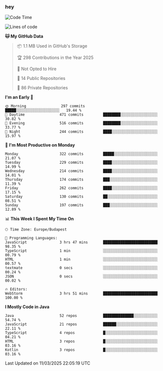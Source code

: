 ### hey

<!--START_SECTION:waka-->
![Code Time](http://img.shields.io/badge/Code%20Time-1%2C125%20hrs%2021%20mins-blue)

![Lines of code](https://img.shields.io/badge/From%20Hello%20World%20I%27ve%20Written-2.5%20million%20lines%20of%20code-blue)

**🐱 My GitHub Data** 

> 📦 1.1 MB Used in GitHub's Storage 
 > 
> 🏆 298 Contributions in the Year 2025
 > 
> 🚫 Not Opted to Hire
 > 
> 📜 14 Public Repositories 
 > 
> 🔑 86 Private Repositories 
 > 
**I'm an Early 🐤** 

```text
🌞 Morning                297 commits         █████░░░░░░░░░░░░░░░░░░░░   19.44 % 
🌆 Daytime                471 commits         ████████░░░░░░░░░░░░░░░░░   30.82 % 
🌃 Evening                516 commits         ████████░░░░░░░░░░░░░░░░░   33.77 % 
🌙 Night                  244 commits         ████░░░░░░░░░░░░░░░░░░░░░   15.97 % 
```
📅 **I'm Most Productive on Monday** 

```text
Monday                   322 commits         █████░░░░░░░░░░░░░░░░░░░░   21.07 % 
Tuesday                  229 commits         ████░░░░░░░░░░░░░░░░░░░░░   14.99 % 
Wednesday                214 commits         ████░░░░░░░░░░░░░░░░░░░░░   14.01 % 
Thursday                 174 commits         ███░░░░░░░░░░░░░░░░░░░░░░   11.39 % 
Friday                   262 commits         ████░░░░░░░░░░░░░░░░░░░░░   17.15 % 
Saturday                 130 commits         ██░░░░░░░░░░░░░░░░░░░░░░░   08.51 % 
Sunday                   197 commits         ███░░░░░░░░░░░░░░░░░░░░░░   12.89 % 
```


📊 **This Week I Spent My Time On** 

```text
🕑︎ Time Zone: Europe/Budapest

💬 Programming Languages: 
JavaScript               3 hrs 47 mins       █████████████████████████   98.35 % 
TypeScript               1 min               ░░░░░░░░░░░░░░░░░░░░░░░░░   00.79 % 
HTML                     1 min               ░░░░░░░░░░░░░░░░░░░░░░░░░   00.57 % 
textmate                 0 secs              ░░░░░░░░░░░░░░░░░░░░░░░░░   00.24 % 
JSON                     0 secs              ░░░░░░░░░░░░░░░░░░░░░░░░░   00.02 % 

🔥 Editors: 
WebStorm                 3 hrs 51 mins       █████████████████████████   100.00 % 
```

**I Mostly Code in Java** 

```text
Java                     52 repos            ██████████████░░░░░░░░░░░   54.74 % 
JavaScript               21 repos            ██████░░░░░░░░░░░░░░░░░░░   22.11 % 
TypeScript               4 repos             █░░░░░░░░░░░░░░░░░░░░░░░░   04.21 % 
HTML                     3 repos             █░░░░░░░░░░░░░░░░░░░░░░░░   03.16 % 
Kotlin                   3 repos             █░░░░░░░░░░░░░░░░░░░░░░░░   03.16 % 
```




 Last Updated on 11/03/2025 22:05:19 UTC
<!--END_SECTION:waka-->
